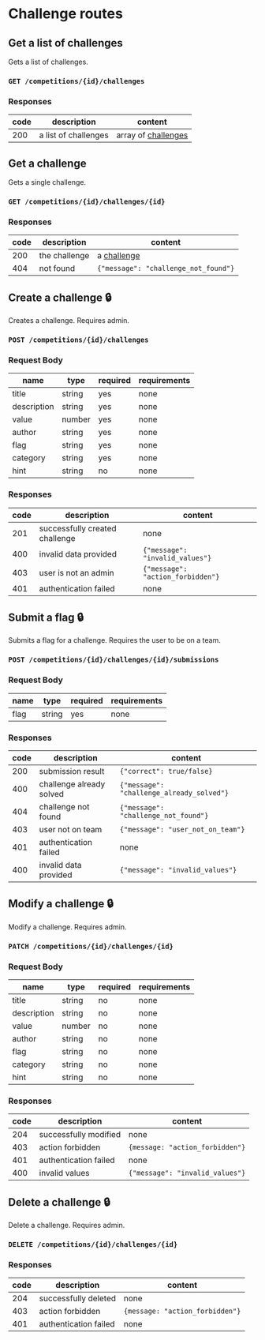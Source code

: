 # Challenge routes

## Get a list of challenges
Gets a list of challenges.
### `GET /competitions/{id}/challenges`
### Responses

|code|description|content|
|----|-----------|-------|
|200|a list of challenges|array of [challenges](index.md#challenge-list)|

## Get a challenge
Gets a single challenge.
### `GET /competitions/{id}/challenges/{id}`
### Responses

|code|description|content|
|----|-----------|-------|
|200|the challenge|a [challenge](index.md#challenge)|
|404|not found|`{"message": "challenge_not_found"}`|

## Create a challenge :lock:
Creates a challenge. Requires admin.
### `POST /competitions/{id}/challenges`
### Request Body

|name|type|required|requirements|
|----|----|--------|------------|
|title|string|yes|none|
|description|string|yes|none|
|value|number|yes|none|
|author|string|yes|none|
|flag|string|yes|none|
|category|string|yes|none|
|hint|string|no|none|

### Responses

|code|description|content|
|----|-----------|-------|
|201|successfully created challenge|none|
|400|invalid data provided|`{"message": "invalid_values"}`|
|403|user is not an admin|`{"message": "action_forbidden"}`|
|401|authentication failed|none|

## Submit a flag :lock:
Submits a flag for a challenge. Requires the user to be on a team.
### `POST /competitions/{id}/challenges/{id}/submissions`
### Request Body

|name|type|required|requirements|
|----|----|--------|------------|
|flag|string|yes|none|

### Responses

|code|description|content|
|----|-----------|-------|
|200|submission result|`{"correct": true/false}`|
|400|challenge already solved|`{"message": "challenge_already_solved"}`|
|404|challenge not found|`{"message": "challenge_not_found"}`|
|403|user not on team|`{"message": "user_not_on_team"}`|
|401|authentication failed|none|
|400|invalid data provided|`{"message": "invalid_values"}`|

## Modify a challenge :lock:

Modify a challenge. Requires admin.

### `PATCH /competitions/{id}/challenges/{id}`

### Request Body

| name        | type   | required | requirements |
| ----------- | ------ | -------- | ------------ |
| title       | string | no       | none         |
| description | string | no       | none         |
| value       | number | no       | none         |
| author      | string | no       | none         |
| flag        | string | no       | none         |
| category    | string | no       | none         |
|hint|string|no|none|

### Responses

| code | description           | content                         |
| ---- | --------------------- | ------------------------------- |
| 204  | successfully modified | none                            |
| 403  | action forbidden      | `{message: "action_forbidden"}` |
| 401  | authentication failed | none                            |
| 400  | invalid values        | `{"message": "invalid_values"}`   |

## Delete a challenge :lock:

Delete a challenge. Requires admin.

### `DELETE /competitions/{id}/challenges/{id}`

### Responses

| code | description           | content                         |
| ---- | --------------------- | ------------------------------- |
| 204  | successfully deleted  | none                            |
| 403  | action forbidden      | `{message: "action_forbidden"}` |
| 401  | authentication failed | none                            |